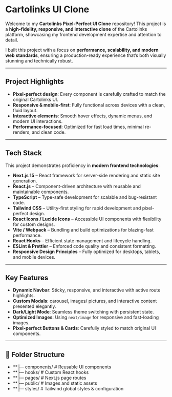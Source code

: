 # Cartolinks UI Clone

Welcome to my **Cartolinks Pixel-Perfect UI Clone** repository! This project is a **high-fidelity, responsive, and interactive clone** of the Cartolinks platform, showcasing my frontend development expertise and attention to detail.  

I built this project with a focus on **performance, scalability, and modern web standards**, ensuring a production-ready experience that’s both visually stunning and technically robust.

---

## Project Highlights

- **Pixel-perfect design**: Every component is carefully crafted to match the original Cartolinks UI.
- **Responsive & mobile-first**: Fully functional across devices with a clean, fluid layout.
- **Interactive elements**: Smooth hover effects, dynamic menus, and modern UI interactions.
- **Performance-focused**: Optimized for fast load times, minimal re-renders, and clean code.

---

## Tech Stack

This project demonstrates proficiency in **modern frontend technologies**:

- **Next.js 15** – React framework for server-side rendering and static site generation.
- **React.js** – Component-driven architecture with reusable and maintainable components.
- **TypeScript** – Type-safe development for scalable and bug-resistant code.
- **Tailwind CSS** – Utility-first styling for rapid development and pixel-perfect design.
- **React Icons / Lucide Icons** – Accessible UI components with flexibility for custom designs.
- **Vite / Webpack** – Bundling and build optimizations for blazing-fast performance.
- **React Hooks** – Efficient state management and lifecycle handling.
- **ESLint & Prettier** – Enforced code quality and consistent formatting.
- **Responsive Design Principles** – Fully optimized for desktops, tablets, and mobile devices.

---

## Key Features

- **Dynamic Navbar**: Sticky, responsive, and interactive with active route highlights.
- **Custom Modals**: carousel, images/ pictures, and interactive content presented elegantly.
- **Dark/Light Mode**: Seamless theme switching with persistent state.
- **Optimized Images**: Using `next/image` for responsive and fast-loading images.
- **Pixel-perfect Buttons & Cards**: Carefully styled to match original UI components.

---

## 📂 Folder Structure

- **├─ components/ # Reusable UI components
- **├─ hooks/ # Custom React hooks
- **├─ pages/ # Next.js page routes
- **├─ public/ # Images and static assets
- **├─ styles/ # Tailwind global styles & configuration
